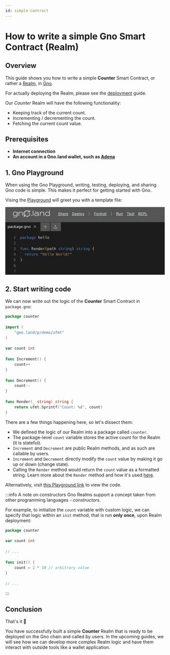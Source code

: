 ```yaml
---
id: simple-contract
---
```


# How to write a simple Gno Smart Contract (Realm)

## Overview

This guide shows you how to write a simple **Counter** Smart Contract, or rather a [Realm](../concepts/realms.md),
in [Gno](../concepts/gno-language.md). 

For actually deploying the Realm, please see the [deployment](deploy.md) guide.

Our _Counter_ Realm will have the following functionality:

- Keeping track of the current count.
- Incrementing / decrementing the count.
- Fetching the current count value.

## Prerequisites

- **Internet connection**
- **An account in a Gno.land wallet, such as [Adena](https://adena.app)**

## 1. Gno Playground

When using the Gno Playground, writing, testing, deploying, and sharing Gno code
is simple. This makes it perfect for getting started with Gno.

Vising the [Playground](https://play.gno.land) will greet you with a template file:

![Default](../assets/how-to-guides/simple-contract/playground_welcome.png)

## 2. Start writing code

We can now write out the logic of the **Counter** Smart Contract in `package.gno`:

[embedmd]:# (../assets/how-to-guides/simple-contract/counter.gno go)
```go
package counter

import (
	"gno.land/p/demo/ufmt"
)

var count int

func Increment() {
	count++
}

func Decrement() {
	count--
}

func Render(_ string) string {
	return ufmt.Sprintf("Count: %d", count)
}
```

There are a few things happening here, so let's dissect them:

- We defined the logic of our Realm into a package called `counter`.
- The package-level `count` variable stores the active count for the Realm (it is stateful).
- `Increment` and `Decrement` are public Realm methods, and as such are callable by users.
- `Increment` and `Decrement` directly modify the `count` value by making it go up or down (change state).
- Calling the `Render` method would return the `count` value as a formatted string. Learn more about the `Render`
  method and how it's used [here](../concepts/realms.md).

Alternatively, visit [this Playground link](https://play.gno.land/p/ONBa9eUEPKJ)
to view the code.


:::info A note on constructors
Gno Realms support a concept taken from other programming languages - _constructors_.

For example, to initialize the `count` variable with custom logic, we can specify that
logic within an `init` method, that is run **only once**, upon Realm deployment:

[embedmd]:# (../assets/how-to-guides/simple-contract/init.gno go)
```go
package counter

var count int

// ...

func init() {
	count = 2 * 10 // arbitrary value
}

// ...
```

:::

## Conclusion

That's it 🎉

You have successfully built a simple **Counter** Realm that is ready to be deployed on the Gno chain and called by users.
In the upcoming guides, we will see how we can develop more complex Realm logic and have them interact
with outside tools like a wallet application.
